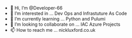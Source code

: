 - 👋 Hi, I’m @Developer-66
- 👀 I’m interested in ... Dev Ops and Infrastuture As Code
- 🌱 I’m currently learning ... Python and Pulumi
- 💞️ I’m looking to collaborate on ... IAC Azure Projects
- 📫 How to reach me ... nickluxford.co.uk

<!---
Developer-66/Developer-66 is a ✨ special ✨ repository because its `README.md` (this file) appears on your GitHub profile.
You can click the Preview link to take a look at your changes.
--->
